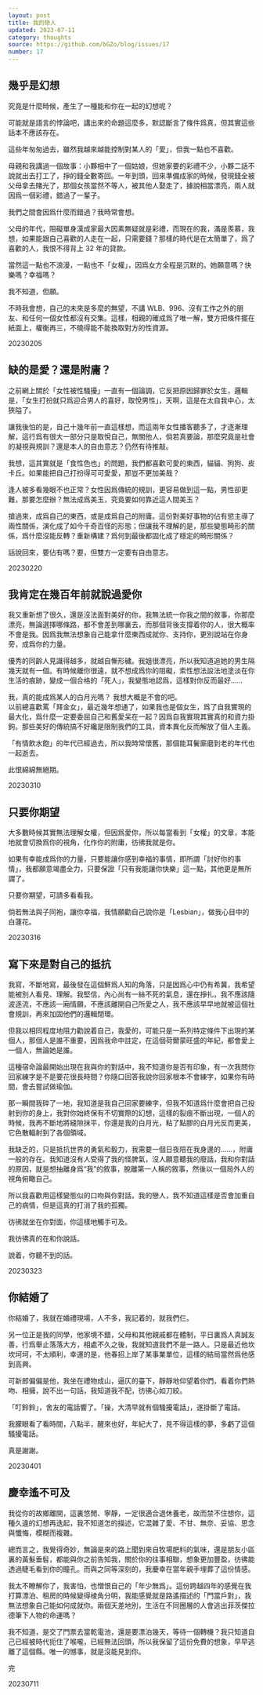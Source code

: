 ```yaml
---
layout: post
title: 我的戀人
updated: 2023-07-11
category: thoughts
source: https://github.com/bGZo/blog/issues/17
number: 17
---
```



## 幾乎是幻想

究竟是什麼時候，產生了一種能和你在一起的幻想呢？

可能就是語言的悖論吧，講出來的命題這麼多，默認斷言了條件爲真，但其實這些話本不應該存在。

這些年匆匆過去，雖然我越來越能控制對某人的「愛」，但我一點也不喜歡。

母親和我講過一個故事：小夥相中了一個姑娘，但她家要的彩禮不少，小夥二話不說就出去打工了，掙的錢全數寄回。一年到頭，回來準備成家的時候，發現錢全被父母拿去賭光了，那個女孩當然不等人，被其他人娶走了，據說相當漂亮，兩人就因爲一個彩禮，錯過了一輩子。

我們之間會因爲什麼而錯過？我時常會想。

父母的年代，阻礙單身漢成家最大因素無疑就是彩禮，而現在的我，滿是羨慕，我想，如果能跟自己喜歡的人走在一起，只需要錢？那樣的時代是在太簡單了，爲了喜歡的人，我恨不得背上 32 年的貸款。

當然這一點也不浪漫，一點也不「女權」，因爲女方全程是沉默的。她願意嗎？快樂嗎？幸福嗎？

我不知道，但願。

不時我會想，自己的未來是多麼的無望，不講 WLB、996、沒有工作之外的朋友、和任何一個女性都沒有交集。這樣，相親的確成爲了唯一解，雙方把條件擺在紙面上，權衡再三，不曉得能不能換取對方的性資源。

20230205

## 缺的是愛？還是附庸？

之前網上關於「女性被性騷擾」一直有一個論調，它反把原因歸罪於女生，邏輯是，「女生打扮就只爲迎合男人的喜好，取悅男性」，天啊，這是在太自我中心，太狹隘了。

讓我後怕的是，自己十幾年前一直這樣想，而這兩年女性播客聽多了，才逐漸理解，這行爲有很大一部分只是取悅自己，無關他人，倘若真要論，那麼究竟是社會的凝視與規訓？還是本人的自由意志？仍然有待推敲。

我想，這其實就是「食性色也」的問題，我們都喜歡可愛的東西，貓貓、狗狗、皮卡丘。如果能把自己打扮得可可愛愛，那豈不更加美哉？

逢人被多看幾眼不也正常？女性因爲傳統的規訓，更容易做到這一點，男性卻更難，那要怎麼辦？無法成爲美玉，究竟要如何靠近這人間美玉？

搶過來，成爲自己的東西，或是成爲自己的附庸。這份對美好事物的佔有慾主導了兩性關係，演化成了如今千奇百怪的形態；但讓我不理解的是，那些變態畸形的關係，爲什麼沒能反轉？重新構建？爲何到最後都固化成了穩定的畸形關係？

話說回來，要佔有嗎？要，但雙方一定要有自由意志。

20230220  

## 我肯定在幾百年前就說過愛你

我又重新想了很久，還是沒法面對美好的你，我無法統一你我之間的敘事，你那麼漂亮，無論選擇哪條路，都不會差到哪裏去，而那個背後支撐着你的人，很大概率不會是我。因爲我無法想象自己能拿什麼東西成就你、支持你，更別說站在你身旁，成爲你的力量。

優秀的同齡人見識得越多，就越自慚形穢。我姐很漂亮，所以我知道追她的男生隔幾天就有一個。有時候離你很遠，就不想成爲你的阻礙，索性想法設法地塗淡在你生活的痕跡，變成一個合格的「死人」，我變態地認爲，這樣對你反而最好……

我，真的能成爲某人的白月光嗎？
    我想大概是不會的吧。  
以前總喜歡罵「拜金女」，最近幾年想通了，如果我也是個女生，爲了自我實現的最大化，爲什麼一定要委屈自己和舊愛呆在一起？因爲自我實現其實真的和資力掛鉤。那些美好的傳統搞不好纔是限制我們的工具，資本異化反而解放了個人主義。

「有情飲水飽」的年代已經過去，所以我時常懷舊，那個能耳鬢廝磨到老的年代也一起逝去。

此恨綿綿無絕期。

20230310

## 只要你期望

大多數時候其實無法理解女權，但因爲愛你，所以每當看到「女權」的文章，本能地就會切換爲你的視角，化作你的附庸，彷彿我就是你。

如果有幸能成爲你的力量，只要能讓你感到幸福的事情，即所謂「討好你的事情」，我都願意竭盡全力，只要保證「只有我能讓你快樂」這一點，其他更是無所謂了。

只要你期望，可請多看看我。

倘若無法與子同袍，讓你幸福，我情願勸自己說你是「Lesbian」，做我心目中的白蓮花。

20230316

## 寫下來是對自己的抵抗

我寫，不斷地寫，最後發在這個鮮爲人知的角落，只是因爲心中仍有希冀，我希望能被別人看見、理解。我堅信，內心尚有一絲不死的氣息，還在掙扎，我不應該隨波逐流，不應該一廂情願，不應該離開自己所愛之人，我不應該早早地就被這個社會規訓，再來加固他們的邏輯閉環。

但我以相同程度地阻力勸說着自己，我愛的，可能只是一系列特定條件下出現的某個人，那個人是誰不重要，因爲我命中註定，在這個荷爾蒙旺盛的年紀，都會愛上一個人，無論她是誰。

這種宿命論最開始出現在我與你的對話中，我不知道你是否有印象，有一次我問你回家練字是不是要花很長時間？你隨口回答我說你回家根本不會練字，如果你有時間，會去嘗試做瑜伽。

那一瞬間我碎了一地，我知道是我自己回家要練字，但我不知道爲什麼會把自己投射到你的身上，我對你始終保有不切實際的幻想，這樣的裂痕不斷出現，一個人的時候，我再不斷地將縫隙抹平，你還是我的白月光，粘了點膠的白月光反而更美，它色散輻射到了各個領域。

我缺乏的，只是抵抗世界的勇氣和毅力，我需要一個日夜陪在我身邊的……，附庸一般的存在。我知道沒有人受得了我的怪脾氣，沒人願意聽我的廢話，我和你對話的原因，就是想抽離身爲“我”的敘事，脫離第一人稱的敘事，然後以一個局外人的視角俯瞰自己。

所以我喜歡用這樣變態似的口吻與你對話，我的戀人，我不知道這樣是否會加重自己的病情，但是這真的打消了我的孤獨。

彷彿就坐在你對面，你這樣地觸手可及。

我彷彿真的在和你說話。

說着，你聽不到的話。

20230323

## 你結婚了

你結婚了，我就在婚禮現場，人不多，我記着的，就我們仨。

另一位正是我的同學，他家境不錯，父母和其他親戚都在體制，平日裏爲人真誠友善，行爲舉止落落大方，相處不久之後，我就知道我們不是一路人。只是最近他坎坎坷坷，不太順利，幸運的是，他春招上岸了某事業單位，這樣的結局當然爲他感到高興。

可新郎偏偏是他，我坐在禮物成山，逼仄的臺下，靜靜地仰望着你們，看着你們熱吻、相擁，說不出一句話，我知道我不配，彷彿心如刀絞。

「叮鈴鈴」，舍友的電話響了。「操，大清早就有個騷擾電話」，遂掛斷了電話。

我朦眼看了看時間，八點半，醒來也好，年紀大了，見不得這樣的夢，多虧了這個騷擾電話。

真是謝謝。

20230401

## 慶幸遙不可及

我從你的故鄉離開，這裏悠閒、寧靜，一定很適合退休養老，故而禁不住想你，這種久違的幻想再迭起，我不知道怎的描述，它混雜了愛、不甘、無奈、妥協、思念與懺悔，模糊而複雜。

總而言之，我覺得奇妙，無論是來的路上聞到來自牧場肥料的氣味，還是朋友小區裏的黃髮垂髫，都能與你之前告知我，關於你的往事相聯，想象更加豐盈，彷彿能透過睫毛看到你的瞳孔。而與之同等深刻的，我慶幸在當年親手埋葬了這份情感。

我太不瞭解你了，我害怕，也憎恨自己的「年少無爲」。這份跨越四年的感覺在我打算漂泊、租房的時候變得棱角分明，我能感覺就是路遙描述的「門當戶對」，我無法想象自己能如何成就你。兩個天差地別，生活在不同圈層的人會逃出菲茨傑拉德筆下人物的命運嗎？

我不知道，是交了門票去當乾電池，還是要漂泊幾天，等待一個轉機？我只知道自己已經被時代扼住了喉嚨，已經無法回頭，所以我保留了這份免費的想象，早早逃離了這個縣。唯一的憾事，就是沒能見到你。

完

20230711
